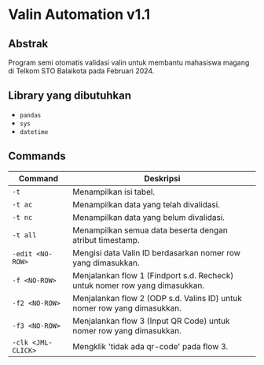 # Valin Automation v1.1

## Abstrak
Program semi otomatis validasi valin untuk membantu mahasiswa magang di Telkom STO Balaikota pada Februari 2024.

## Library yang dibutuhkan
- `pandas`
- `sys`
- `datetime`

## Commands
| Command                            | Deskripsi                                                                                           |
|------------------------------------|-----------------------------------------------------------------------------------------------------|
| `-t`                               | Menampilkan isi tabel.                                                                              |
| `-t ac`                            | Menampilkan data yang telah divalidasi.                                                             |
| `-t nc`                            | Menampilkan data yang belum divalidasi.                                                             |
| `-t all`                           | Menampilkan semua data beserta dengan atribut timestamp.                                            |
| `-edit <NO-ROW>`                   | Mengisi data Valin ID berdasarkan nomer row yang dimasukkan.                                        |
| `-f <NO-ROW>`                      | Menjalankan flow 1 (Findport s.d. Recheck) untuk nomer row yang dimasukkan.                         |
| `-f2 <NO-ROW>`                     | Menjalankan flow 2 (ODP s.d. Valins ID) untuk nomer row yang dimasukkan.                            |
| `-f3 <NO-ROW>`                     | Menjalankan flow 3 (Input QR Code) untuk nomer row yang dimasukkan.                                 |
| `-clk <JML-CLICK>`                 | Mengklik 'tidak ada qr-code' pada flow 3.                                                           |
